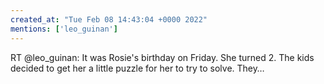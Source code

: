 ```yaml
---
created_at: "Tue Feb 08 14:43:04 +0000 2022"
mentions: ['leo_guinan']
---
```


RT @leo_guinan: It was Rosie's birthday on Friday. She turned 2. The kids decided to get her a little puzzle for her to try to solve. They…